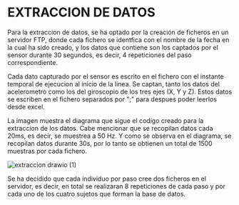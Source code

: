# EXTRACCION DE DATOS
Para la extraccion de datos, se ha optado por la creación de ficheros en un servidor FTP, donde cada fichero se identfica con el nombre de la fecha en la cual ha sido creado, y los datos que contiene son los captados por el sensor durante 30 segundos, es decir, 4 repeticiones del paso correspondiente.

Cada dato capturado por el sensor es escrito en el fichero con el instante temporal de ejecucion al inicio de la linea. Se captan, tanto los datos del acelerometro como los del giroscopio de los tres ejes (X, Y y Z). Estos datos se escriben en el fichero separados por ";" para despues poder leerlos desde excel.

La imagen muestra el diagrama que sigue el codigo creado para la extraccion de los datos. Cabe mencionar que se recopilan datos cada 20ms, es decir, se muestrea a 50 Hz. Y como se observa en el diagrama, se recopilan datos durante 30s, por lo tanto se obtienen un total de 1500 muestras por cada fichero.

![extraccion drawio (1)](https://user-images.githubusercontent.com/113996288/212017354-ff5faca5-46cc-46e0-921e-405ba425d3da.png)

Se ha decidido que cada individuo por paso cree dos ficheros en el servidor, es decir, en total se realizaran 8 repeticiones de cada paso y por cada uno de los cuatro sujetos que forman la base de datos.
